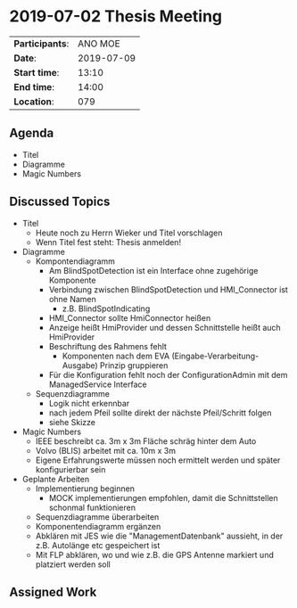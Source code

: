 # 2019-07-02 Thesis Meeting

|||
-----------------------|---------------------------------------------
 **Participants**:     | ANO MOE
 **Date**:             | 2019-07-09
 **Start time**:       | 13:10
 **End time**:         | 14:00
 **Location**:         | 079

## Agenda

* Titel
* Diagramme
* Magic Numbers

## Discussed Topics
* Titel
    * Heute noch zu Herrn Wieker und Titel vorschlagen
    * Wenn Titel fest steht: Thesis anmelden!
* Diagramme
    * Kompontendiagramm
        * Am BlindSpotDetection ist ein Interface ohne zugehörige Komponente
        * Verbindung zwischen BlindSpotDetection und HMI_Connector ist ohne Namen
            * z.B. BlindSpotIndicating
        * HMI_Connector sollte HmiConnector heißen
        * Anzeige heißt HmiProvider und dessen Schnittstelle heißt auch HmiProvider
        * Beschriftung des Rahmens fehlt
            * Komponenten nach dem EVA (Eingabe-Verarbeitung-Ausgabe) Prinzip gruppieren
        * Für die Konfiguration fehlt noch der ConfigurationAdmin mit dem ManagedService Interface
    * Sequenzdiagramme
        * Logik nicht erkennbar
        * nach jedem Pfeil sollte direkt der nächste Pfeil/Schritt folgen
        * siehe Skizze
* Magic Numbers
    * IEEE beschreibt ca. 3m x 3m Fläche schräg hinter dem Auto
    * Volvo (BLIS) arbeitet mit ca. 10m x 3m
    * Eigene Erfahrungswerte müssen noch ermittelt werden und später konfigurierbar sein
* Geplante Arbeiten
    * Implementierung beginnen
        * MOCK implementierungen empfohlen, damit die Schnittstellen schonmal funktionieren
    * Sequenzdiagramme überarbeiten
    * Komponentendiagramm ergänzen
    * Abklären mit JES wie die "ManagementDatenbank" aussieht, in der z.B. Autolänge etc gespeichert ist
    * Mit FLP abklären, wo und wie z.B. die GPS Antenne markiert und platziert werden soll

## Assigned Work
